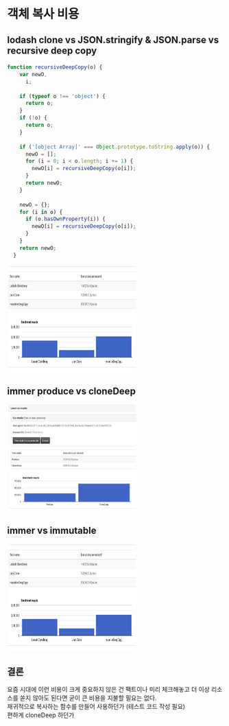 # 객체 복사 비용

## lodash clone vs JSON.stringify & JSON.parse vs recursive deep copy 

```js
function recursiveDeepCopy(o) {
    var newO,
      i;
  
    if (typeof o !== 'object') {
      return o;
    }
    if (!o) {
      return o;
    }
  
    if ('[object Array]' === Object.prototype.toString.apply(o)) {
      newO = [];
      for (i = 0; i < o.length; i += 1) {
        newO[i] = recursiveDeepCopy(o[i]);
      }
      return newO;
    }
  
    newO = {};
    for (i in o) {
      if (o.hasOwnProperty(i)) {
        newO[i] = recursiveDeepCopy(o[i]);
      }
    }
    return newO;
  }
```

<img src="../../images/cloneDeep_jsonCopy_recursive.png" width="300px" height="250px"/>

## immer produce vs cloneDeep

<img src="../../images/immer_cloneDeep.png" width="300px" height="250px"/>

## immer vs immutable

<img src="../../images/cloneDeep_jsonCopy_recursive.png" width="300px" height="250px"/>


## 결론

요즘 시대에 이런 비용이 크게 중요하지 않은 건 팩트이나 미리 체크해놓고 더 이상 리소스를 쏟지 않아도 된다면 굳이 큰 비용을 지불할 필요는 없다.<br/>
재귀적으로 복사하는 함수를 만들어 사용하던가 (테스트 코드 작성 필요) <br/>
 편하게 cloneDeep 하던가